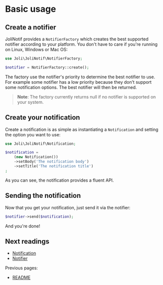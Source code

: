 # Basic usage

## Create a notifier

JoliNotif provides a `NotifierFactory` which creates the best supported
notifier according to your platform. You don't have to care if you're running
on Linux, Windows or Mac OS:

```php
use Joli\JoliNotif\NotifierFactory;

$notifier = NotifierFactory::create();
```

The factory use the notifier's priority to determine the best notifier to use.
For example some notifier has a low priority because they don't support some
notification options. The best notifier will then be returned.

> **Note**: The factory currently returns null if no notifier is supported on
> your system.

## Create your notification

Create a notification is as simple as instantiating a `Notification` and
setting the option you want to use:

```php
use Joli\JoliNotif\Notification;

$notification =
    (new Notification())
    ->setBody('The notification body')
    ->setTitle('The notification title')
;
```

As you can see, the notification provides a fluent API.

## Sending the notification

Now that you get your notification, just send it via the notifier:

```php
$notifier->send($notification);
```

And you're done!


## Next readings

* [Notification](02-notification.md)
* [Notifier](03-notifier.md)

Previous pages:

* [README](../README.md)
